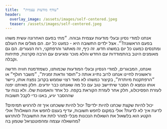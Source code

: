 ```yaml
---
title:  "עודף מודעות עצמית"
header:
  overlay_image: /assets/images/self-centered.jpeg
  teaser: /assets/images/self-centered.jpeg
---
```

אנחנו למודי נסיון ובעלי מודעות עצמית גבוהה.<!--more-->
״מתי בפעם האחרונה עשית משהו בפעם הראשונה?״.
אצל ילדים התשובה היא - כמעט כל יום.
הם מגלים את העולם ומתנסים כמעט כל יום במשהו חדש.
זה כיף, זה מאתגר והרפתקני, רוח הנעורים.
הם גם מאומנים היטב בהתמודדות עם החדש והלא מוכר ומגיעים עם הרבה סקרנות, פתיחות וקבלה.

ואנחנו, המבוגרים, למודי הנסיון ובעלי המודעות שכמותנו,
כשמזדמנת חוויה חדשה וראשונית לחיינו אנחנו לרוב
נתייג אותה כ״חוסר וודאות זמנית״, ״משבר חולף״ או ״הרפתקנות מיותרת״,
בקיצור כמשהו לא מאד רצוי שממש בקרוב נפצח אותו,
ניישר אותו ונמצא לו הסבר שיתיישב טוב עם כל מה שאנחנו כבר יודעים.
חלק מאיתנו יפנה לעזרת הפסיכולוג, חלק אחר לעזרת הקוראת בקפה. כל אחד והאמונות שלו.
ולא ננוח עד שההסבר יגיע, באנו כדי לקבל תשובות

יכול להיות שקצת שכחנו להיות ילדים?
יכול להיות ששכחנו איך זה להרגיש תמימים?
לדעת איך לא לדעת?
אולי במקום לחפש תשובות,
עדיף בעצם לחפש את השאלות? אולי הקטע הוא בלשאול את השאלות
הנכונות מבלי למהר לתת את התשובה? להתרגש מהשאלה עצמה ומהפוטנציאל שטמון בה?